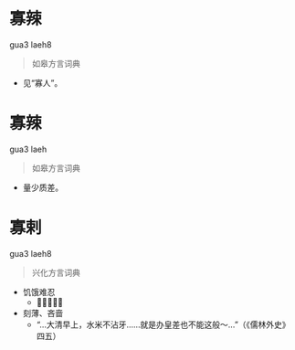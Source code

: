 # 寡辣
gua3 laeh8
> 如皋方言词典
- 见“寡人”。

# 寡辣
gua3 laeh
> 如皋方言词典
- 量少质差。

# 寡剌
gua3 laeh8
> 兴化方言词典
- 饥饿难忍
  - 𤵥心～的。
- 刻薄、吝啬
  - “…大清早上，水米不沾牙……就是办皇差也不能这般～…”（《儒林外史》四五）
